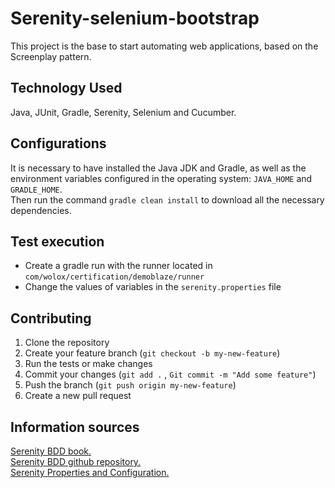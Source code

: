# Serenity-selenium-bootstrap
This project is the base to start automating web applications, based on the Screenplay pattern.

## Technology Used
Java, JUnit, Gradle, Serenity, Selenium and Cucumber.

## Configurations
It is necessary to have installed the Java JDK and Gradle, as well as the environment variables configured in the operating system: `JAVA_HOME` and `GRADLE_HOME`.
<br>Then run the command `gradle clean install` to download all the necessary dependencies.

## Test execution
* Create a gradle run with the runner located in `com/wolox/certification/demoblaze/runner`
* Change the values of variables in the `serenity.properties` file

## Contributing
1. Clone the repository
2. Create your feature branch (`git checkout -b my-new-feature`)
3. Run the tests or make changes
4. Commit your changes (`git add .` , `Git commit -m "Add some feature"`)
5. Push the branch (`git push origin my-new-feature`)
6. Create a new pull request

## Information sources
[Serenity BDD book.](https://github.com/serenity-bdd)
<br>[Serenity BDD github repository.](https://github.com/serenity-bdd)
<br>[Serenity Properties and Configuration.](https://serenity-bdd.github.io/theserenitybook/latest/serenity-system-properties.html)

